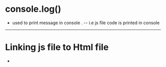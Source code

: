 # console.log()
- used to print message in console .
-- i.e js file code is printed in console
------------------------------------------------------------------------------------------
# Linking js file to Html file
- <script src="file name "> </script?>
- ;(semicon tell js that line ends here)
-------------------------------------------------------------------------------------------
# Template iterals
- (` `)    ---> they are backticks
- backticks are --> used as strings but here can write many strings in single backticks 

- ${ expression }   --> - they are used to add embedded expessions in a string 
- eg-> `  hi ${ var} `
-------------------------------------------------------------------------------------------
# Opeartor
-------------------------------------------------------------------------------------------
#Comprasion Operator         [ Important]
- == operator -> Compare Vlaue , Not type  
-  === operator -> commpare Type & Value
- Boolean type Answer
Eg:- 123="123"
      1=="1"  --> true  
-------------------------------------------------------------------------------------------
# Comparision for non numbers
-General trends
-- "a"=> 61 ,, "A"=>41   [ smaller have greter value]
-- a<b<c<d...... ,, A<B<C<D<.........
-- Boolean type Answer
Eg:-
    "*"<"&" --> answer is False
--------------------------------------------------------------------------------------------
# If-Else    Code -[if-else.js]
-Very easy concept 
- 2 if ke andar dushra code ho skta 
- if-else ke bech me dushra code ni ho skta hai 

-------------------------------------------------------------------------------------------
# Else-if statement 
- if(condition1)
- {

- }
- else if(condition 2)
- {
 
- }
- else if(condition 3)
- {
    
- }
- else if(condition 4)
- {
-
- }

# Best approach if-else-if-else
-if(condition 1)
{}

else if(condition 2)
{}
else if(condition 3)
{}
else if(codition 4)
{}

else{

}

# Nested if-else 
- if(condition 1)
{
   if(condition 2)
   {}
   else{}
}
else{}

# Logical Operator 
### And &&
- if ( condition 1 AND && condition 2)
- IF have to check the two condition in if ( condition 1 AND && condition 2)
- true if both true Otherwise False

### Or ||
-if ( condition 1 OR || condition 2)
- false only when Both are false 

### Not !
- true ka flase

## Multiple Operator 
- left to right solve

# Truthy and flasy ( Code Done )
- EveryThing in js is True OR False ( in Boolean Context )
- this doesn't mean there value is true or flase ,, but they are treated as true or false when hey are boolean context

### Falsy Value 
- flase, 0 ,-0 ,On(Bigint value ) , "" ( Empty String --> no space inside "") , null , undefined , NaN

### True value 
- Everything else 

- if ( condition)
- Inside Condition
- Flase Or True 

# Switch Statement ( Code Done )
- switch ( variable name jiska value compare /check krna hai )

# Alerts & Prompts ( Code done )
- Alerts display an alert message on page
- Pop up --> end with when press on ( OK )

- Prompts 
- Display a dialog box that ask user for some input
- Pop up jisme user data bhr skta hai
- Prompt ko kise bhe varible me store kr skte hai `
